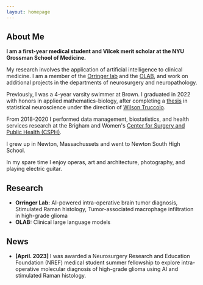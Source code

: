 ```yaml
---
layout: homepage
---
```


## About Me

**I am a first-year medical student and Vilcek merit scholar at the NYU Grossman School of Medicine.**

My research involves the application of artificial intelligence to clinical medicine.
I am a member of the [Orringer lab](https://twitter.com/danorringermd) and the [OLAB](https://www.nyuolab.org/), and work on additional projects in the departments of neurosurgery and neuropathology.

Previously, I was a 4-year varsity swimmer at Brown. 
I graduated in 2022 with honors in applied mathematics-biology, after completing a [thesis](./assets/alber_thesis_final.pdf) in statistical neuroscience under the direction of [Wilson Truccolo](https://www.truccololab.com/).

From 2018-2020 I performed data management, biostatistics, and health services research at the Brigham and Women's [Center for Surgery and Public Health (CSPH)](https://csph.brighamandwomens.org/).

I grew up in Newton, Massachussets and went to Newton South High School.

In my spare time I enjoy operas, art and architecture, photography, and playing electric guitar.

## Research

- **Orringer Lab:** AI-powered intra-operative brain tumor diagnosis, Stimulated Raman histology, Tumor-associated macrophage infiltration in high-grade glioma
- **OLAB:** Clinical large language models

## News

- **[April. 2023]** I was awarded a Neurosurgery Research and Education Foundation (NREF) medical student summer fellowship to explore intra-operative molecular diagnosis of high-grade glioma using AI and stimulated Raman histology. 

<!-- {% include_relative _includes/publications.md %}

{% include_relative _includes/services.md %} -->
